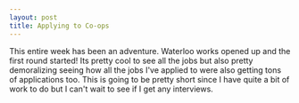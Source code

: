 ```yaml
---
layout: post
title: Applying to Co-ops
---
```

This entire week has been an adventure. Waterloo works opened up and the first round started! Its pretty cool to see all the
jobs but also pretty demoralizing seeing how all the jobs I've applied to were also getting tons of applications too. 
This is going to be pretty short since I have quite a bit of work to do but I can't wait to see if I get any interviews.
